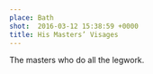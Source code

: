 ```yaml
---
place: Bath
shot:  2016-03-12 15:38:59 +0000
title: His Masters’ Visages
---
```


The masters who do all the legwork.
